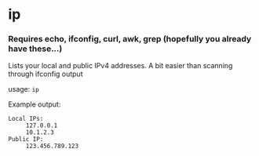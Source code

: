 # ip

### Requires echo, ifconfig, curl, awk, grep (hopefully you already have these...)

Lists your local and public IPv4 addresses. A bit easier than scanning through ifconfig output

usage: `ip`

Example output:
```
Local IPs:
     127.0.0.1
     10.1.2.3
Public IP:
     123.456.789.123
```
